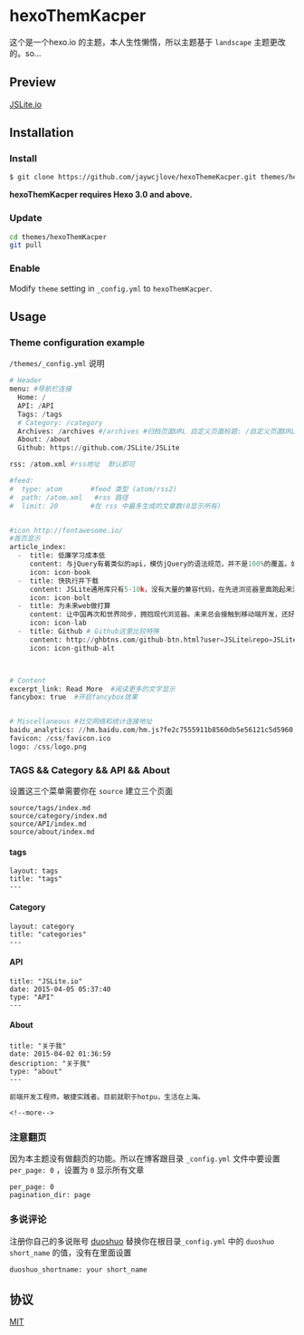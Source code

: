 # hexoThemKacper

这个是一个hexo.io 的主题，本人生性懒惰，所以主题基于 `landscape` 主题更改的。so...

## Preview

[JSLite.io](http://JSLite.io)

## Installation

### Install

``` bash
$ git clone https://github.com/jaywcjlove/hexoThemeKacper.git themes/hexoThemeKacper
```

**hexoThemKacper requires Hexo 3.0 and above.**


### Update

``` bash
cd themes/hexoThemKacper
git pull
```

### Enable

Modify `theme` setting in `_config.yml` to `hexoThemKacper`.

## Usage

### Theme configuration example

`/themes/_config.yml` 说明

```python
# Header
menu: #导航栏连接
  Home: /  
  API: /API 
  Tags: /tags
  # Category: /category
  Archives: /archives #/archives #归档页面URL 自定义页面标题: /自定义页面URL
  About: /about
  Github: https://github.com/JSLite/JSLite

rss: /atom.xml #rss地址  默认即可

#feed:
#  type: atom       #feed 类型 (atom/rss2)
#  path: /atom.xml   #rss 路径
#  limit: 20        #在 rss 中最多生成的文章数(0显示所有)


#icon http://fontawesome.io/
#首页显示
article_index:
  -  title: 低廉学习成本低
     content: 与jQuery有着类似的api，模仿jQuery的语法规范，并不是100%的覆盖。如果你会用jQuery，那么你也会用JSLite。
     icon: icon-book
  -  title: 快执行并下载
     content: JSLite通用库只有5-10k，没有大量的兼容代码，在先进浏览器里面跑起来没有负担。为了减小代码量，提高性能，组件再插件化，兼容iOS3+ / android2.1+。
     icon: icon-bolt
  -  title: 为未来web做打算
     content: 让中国再次和世界同步，拥抱现代浏览器。未来总会接触到移动端开发，还好移动端开发环境还不算恶劣。
     icon: icon-lab
  -  title: Github # Github这里比较特殊
     content: http://ghbtns.com/github-btn.html?user=JSLite&repo=JSLite
     icon: icon-github-alt



# Content
excerpt_link: Read More  #阅读更多的文字显示
fancybox: true  #开启fancybox效果 


# Miscellaneous #社交网络和统计连接地址
baidu_analytics: //hm.baidu.com/hm.js?fe2c7555911b8560db5e56121c5d5960 
favicon: /css/favicon.ico
logo: /css/logo.png
```


### TAGS && Category && API && About

设置这三个菜单需要你在 `source` 建立三个页面

```
source/tags/index.md
source/category/index.md
source/API/index.md
source/about/index.md
```


#### tags

```
layout: tags
title: "tags"
---
```


#### Category

```
layout: category
title: "categories"
---
```

#### API

```
title: "JSLite.io"
date: 2015-04-05 05:37:40
type: "API"
---
```

#### About

```
title: "关于我"
date: 2015-04-02 01:36:59
description: "关于我"
type: "about"
---

前端开发工程师。敏捷实践者。目前就职于hotpu，生活在上海。

<!--more--> 
```


### 注意翻页

因为本主题没有做翻页的功能。所以在博客跟目录 `_config.yml` 文件中要设置 `per_page: 0` ，设置为 `0` 显示所有文章

```
per_page: 0
pagination_dir: page
```

### 多说评论

注册你自己的多说账号 [duoshuo](http://dev.duoshuo.com/docs/501e6ce1cff715f71800000d) 替换你在根目录`_config.yml` 中的 `duoshuo short_name` 的值，没有在里面设置

```
duoshuo_shortname: your short_name
```


## 协议
[MIT](/MIT-LICENSE)